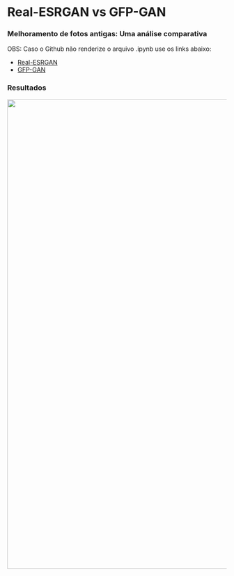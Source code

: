 # Real-ESRGAN vs GFP-GAN
### Melhoramento de fotos antigas: Uma análise comparativa

OBS: Caso o Github não renderize o arquivo .ipynb use os links abaixo:

- <a href="https://nbviewer.org/github/Julio-M39/Real-ESRGANxGFP-GAN/blob/main/Melhoramento_de_fotos_antigas_%28REAL_ESRGAN%29.ipynb">Real-ESRGAN</a>
- <a href="https://nbviewer.org/github/Julio-M39/Real-ESRGANxGFP-GAN/blob/main/Melhoramento_de_imagens_antigas_%28GFP_GAN%29.ipynb">GFP-GAN</a> 

### Resultados 

<div>
<img src="https://user-images.githubusercontent.com/54995990/228570296-7a2d9555-ec2b-4da2-9900-6eff36d4a96e.png" width="1080px" />
</div>

